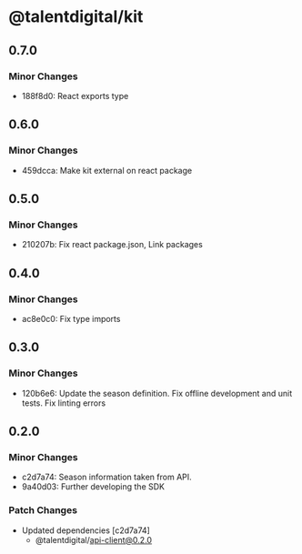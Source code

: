 # @talentdigital/kit

## 0.7.0

### Minor Changes

- 188f8d0: React exports type

## 0.6.0

### Minor Changes

- 459dcca: Make kit external on react package

## 0.5.0

### Minor Changes

- 210207b: Fix react package.json, Link packages

## 0.4.0

### Minor Changes

- ac8e0c0: Fix type imports

## 0.3.0

### Minor Changes

- 120b6e6: Update the season definition.
  Fix offline development and unit tests.
  Fix linting errors

## 0.2.0

### Minor Changes

- c2d7a74: Season information taken from API.
- 9a40d03: Further developing the SDK

### Patch Changes

- Updated dependencies [c2d7a74]
  - @talentdigital/api-client@0.2.0

